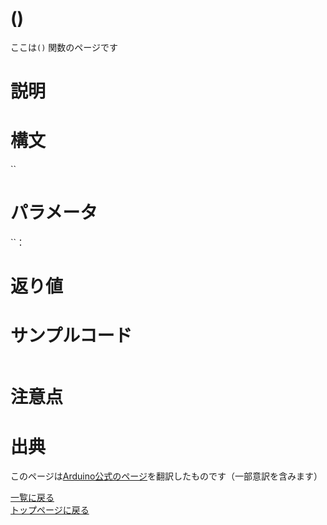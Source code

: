# ()

ここは`()` 関数のページです

# 説明



# 構文

``

# パラメータ

``：

# 返り値



# サンプルコード



```cpp

```

# 注意点



# 出典

このページは[Arduino公式のページ]()を翻訳したものです（一部意訳を含みます）

[一覧に戻る](https://pages.nchlab.net/Arduino/ref/)  
[トップページに戻る](https://pages.nchlab.net/)
